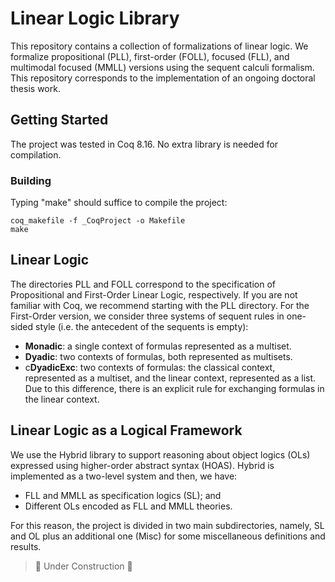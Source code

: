 # Linear Logic Library

This repository contains a collection of formalizations of linear logic. We formalize propositional (PLL), first-order (FOLL), focused (FLL), and multimodal focused (MMLL) versions using the sequent calculi formalism. This repository corresponds to the implementation of an ongoing doctoral thesis work.

## Getting Started

The project was tested in Coq 8.16. No extra library is needed for compilation. 

### Building 

Typing "make" should suffice to compile the project:

```
coq_makefile -f _CoqProject -o Makefile
make
```

## Linear Logic

The directories PLL and FOLL correspond to the specification of Propositional and First-Order Linear Logic, respectively. If you are not familiar with Coq, we recommend starting with the PLL directory. For the First-Order version, we consider three systems of sequent rules in one-sided style (i.e. the antecedent of the sequents is empty): 

* **Monadic**: a single context of formulas represented as a multiset.
* **Dyadic**: two contexts of formulas, both represented as multisets.
* c**DyadicExc**: two contexts of formulas: the classical context, represented as a multiset, and the linear context, represented as a list. Due to this difference, there is an explicit rule for exchanging formulas in the linear context.

## Linear Logic as a Logical Framework 

We use the Hybrid library to support reasoning about object logics (OLs)
expressed using higher-order abstract syntax (HOAS). Hybrid is implemented as a two-level system and then, we have:

 - FLL and MMLL as specification logics (SL); and
 - Different OLs encoded as FLL and MMLL theories. 

For this reason, the project is divided in two main subdirectories, namely,  SL and OL plus an additional one (Misc) for some miscellaneous definitions and
results. 

> :construction: Under Construction :construction: